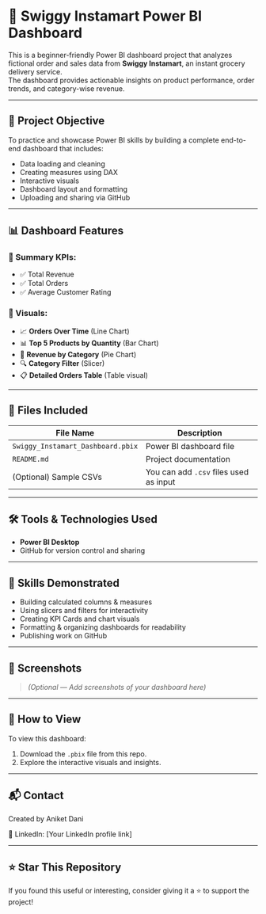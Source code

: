# 🛒 Swiggy Instamart Power BI Dashboard

This is a beginner-friendly Power BI dashboard project that analyzes fictional order and sales data from **Swiggy Instamart**, an instant grocery delivery service.  
The dashboard provides actionable insights on product performance, order trends, and category-wise revenue.

---

## 📌 Project Objective

To practice and showcase Power BI skills by building a complete end-to-end dashboard that includes:

- Data loading and cleaning
- Creating measures using DAX
- Interactive visuals
- Dashboard layout and formatting
- Uploading and sharing via GitHub

---

## 📊 Dashboard Features

### 🔹 Summary KPIs:
- ✅ Total Revenue
- ✅ Total Orders
- ✅ Average Customer Rating

### 🔹 Visuals:
- 📈 **Orders Over Time** (Line Chart)
- 📊 **Top 5 Products by Quantity** (Bar Chart)
- 🥧 **Revenue by Category** (Pie Chart)
- 🔍 **Category Filter** (Slicer)
- 📋 **Detailed Orders Table** (Table visual)

---

## 📂 Files Included

| File Name                         | Description                               |
|----------------------------------|-------------------------------------------|
| `Swiggy_Instamart_Dashboard.pbix` | Power BI dashboard file                   |
| `README.md`                      | Project documentation                     |
| (Optional) Sample CSVs           | You can add `.csv` files used as input    |

---

## 🛠 Tools & Technologies Used

- **Power BI Desktop**
- GitHub for version control and sharing

---

## 🧠 Skills Demonstrated

- Building calculated columns & measures
- Using slicers and filters for interactivity
- Creating KPI Cards and chart visuals
- Formatting & organizing dashboards for readability
- Publishing work on GitHub

---

## 📸 Screenshots

> *(Optional — Add screenshots of your dashboard here)*

---

## 🚀 How to View

To view this dashboard:

1. Download the `.pbix` file from this repo.
2. Explore the interactive visuals and insights.

---

## 📬 Contact

Created by Aniket Dani 
 
🔗 LinkedIn: [Your LinkedIn profile link]

---
## ⭐ Star This Repository

If you found this useful or interesting, consider giving it a ⭐ to support the project!
